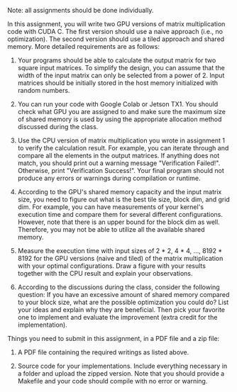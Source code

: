 Note: all assignments should be done individually.

In this assignment, you will write two GPU versions of matrix multiplication code with CUDA C. The first version should use a naive approach (i.e., no optimization). The second version should use a tiled approach and shared memory. More detailed requirements are as follows: 


1. Your programs should be able to calculate the output matrix for two square input matrices. To simplify the design, you can assume that the width of the input matrix can only be selected from a power of 2. Input matrices should be initially stored in the host memory initialized with random numbers.


2. You can run your code with Google Colab or Jetson TX1. You should check what GPU you are assigned to and make sure the maximum size of shared memory is used by using the appropriate allocation method discussed during the class.


3. Use the CPU version of matrix multiplication you wrote in assignment 1 to verify the calculation result. For example, you can iterate through and compare all the elements in the output matrices. If anything does not match, you should print out a warning message "Verification Failed!". Otherwise, print "Verification Success!". Your final program should not produce any errors or warnings during compilation or runtime. 


4. According to the GPU's shared memory capacity and the input matrix size, you need to figure out what is the best tile size, block dim, and grid dim. For example, you can have measurements of your kernel's execution time and compare them for several different configurations. However, note that there is an upper bound for the block dim as well. Therefore, you may not be able to utilize all the available shared memory.


5. Measure the execution time with input sizes of 2 * 2, 4 * 4, ..., 8192 * 8192 for the GPU versions (naive and tiled) of the matrix multiplication with your optimal configurations. Draw a figure with your results together with the CPU result and explain your observations. 


6. According to the discussions during the class, consider the following question: If you have an excessive amount of shared memory compared to your block size, what are the possible optimization you could do? List your ideas and explain why they are beneficial. Then pick your favorite one to implement and evaluate the improvement (extra credit for the implementation). 

 

Things you need to submit in this assignment, in a PDF file and a zip file:

1. A PDF file containing the required writings as listed above.

2. Source code for your implementations. Include everything necessary in a folder and upload the zipped version. Note that you should provide a Makefile and your code should compile with no error or warning.
